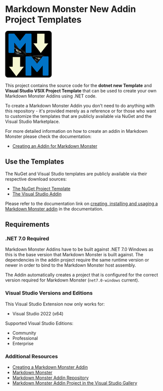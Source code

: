 # Markdown Monster New Addin Project  Templates

<img src="MarkdownMonster_Icon_256.png" width="150"/>

This project contains the source code for the **dotnet new Template** and **Visual Studio VSIX Project Template** that can be used to create your own Markdown Monster Addins using .NET code. 

To create a Markdown Monster Addin you don't need to do anything with this repository - it's provided merely as a reference or for those who want to customize the templates that are publicly available via NuGet and the Visual Studio Marketplace.

For more detailed information on how to create an addin in Markdown Monster please check the documentation:

* [Creating an Addin for Markdown Monster](https://markdownmonster.west-wind.com/docs/_4nb0se717.htm)

## Use the Templates
The NuGet and Visual Studio templates are publicly available via their respective download sources:

* [The NuGet Project Template](https://www.nuget.org/packages/MarkdownMonster.AddinProject.Template/)
* [The Visual Studio Addin](https://marketplace.visualstudio.com/items?itemname=rickstrahl.markdownmonsteraddinproject)


Please refer to the documentation link on [creating, installing and usaging a Markdown Monster addin](https://markdownmonster.west-wind.com/docs/_4ne0s0qoi.htm) in the documentation.

## Requirements

### .NET 7.0 Required
Markdown Monster Addins have to be built against .NET 7.0 Windows as this is the base version that Markdown Monster is built against. The dependencies in the addin project require the same runtime version or newer in order to bind to the Markdown Monster host assembly.

The Addin automatically creates a project that is configured for the correct version required for Markdown Monster (`net7.0-windows` current).

### Visual Studio Versions and Editions
This Visual Studio Extension now only works for:

* Visual Studio 2022 (x64)

Supported Visual Studio Editions:

* Community
* Professional
* Enterprise

### Additional Resources
* [Creating a Markdown Monster Addin](http://markdownmonster.west-wind.com/docs/_4ne0s0qoi.htm)
* [Markdown Monster](https://github.com/rickstrahl/MarkdownMonster)
* [Markdown Monster Addin Repository](https://github.com/RickStrahl/MarkdownMonsterAddinsRegistry)
* [Markdown Monster Addin Project in the Visual Studio Gallery](https://marketplace.visualstudio.com/vsgallery/231f13cc-2348-432c-a69f-82e7b725587e)